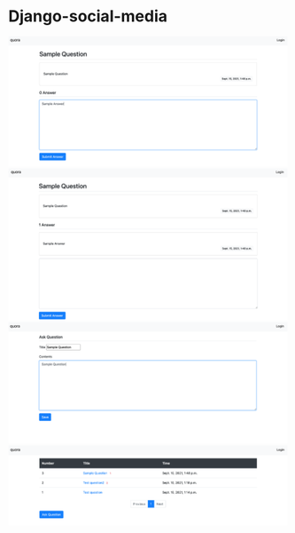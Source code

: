# Django-social-media

![An image will show up please wait](images/AnswerQuestion.png)
![An image will show up please wait](images/AnswerQuestion2.png)
![An image will show up please wait](images/AskQuestion.png)
![An image will show up please wait](images/ListQuestions.png)
